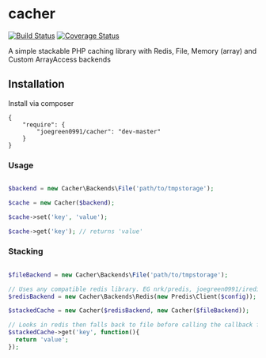 cacher
======

[![Build Status](https://travis-ci.org/joegreen0991/cacher.svg?branch=master)](https://travis-ci.org/joegreen0991/cacher) [![Coverage Status](http://img.shields.io/coveralls/joegreen0991/cacher.svg)](https://coveralls.io/r/joegreen0991/cacher)

A simple stackable PHP caching library with Redis, File, Memory (array) and Custom ArrayAccess backends


Installation
------------
Install via composer

```
{
    "require": {
        "joegreen0991/cacher": "dev-master"
    }
}

```

### Usage

```PHP

$backend = new Cacher\Backends\File('path/to/tmpstorage');

$cache = new Cacher($backend);

$cache->set('key', 'value');

$cache->get('key'); // returns 'value'

```

### Stacking

```PHP

$fileBackend = new Cacher\Backends\File('path/to/tmpstorage');

// Uses any compatible redis library. EG nrk/predis, joegreen0991/irediscent
$redisBackend = new Cacher\Backends\Redis(new Predis\Client($config));

$stackedCache = new Cacher($redisBackend, new Cacher($fileBackend));

// Looks in redis then falls back to file before calling the callback function
$stackedCache->get('key', function(){
  return 'value';
}); 

```
